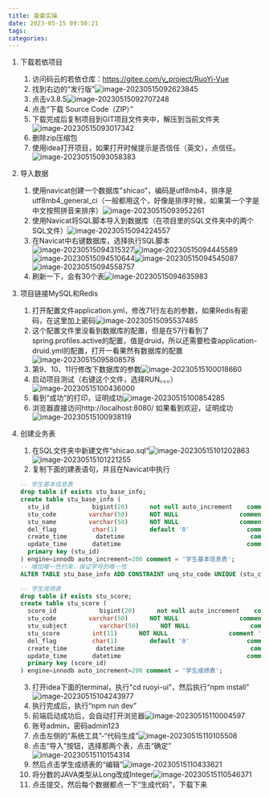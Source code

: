 ```yaml
---
title: 豪豪实操
date: 2023-05-15 09:50:21
tags:
categories:
---
```


1. 下载若依项目
   1. 访问码云的若依仓库：https://gitee.com/y_project/RuoYi-Vue
   2. 找到右边的“发行版”![image-20230515092623845](https://anmeng.i234.me:10000/typora/macbookpro2015core/2023/05/15/image-20230515092623845_repeat_1684113986477__922666.png)
   3. 点击v3.8.5![image-20230515092707248](https://anmeng.i234.me:10000/typora/macbookpro2015core/2023/05/15/image-20230515092707248_repeat_1684114028827__605359.png)
   4. 点击“下载 Source Code（ZIP）”
   5. 下载完成后复制项目到GIT项目文件夹中，解压到当前文件夹![image-20230515093017342](https://anmeng.i234.me:10000/typora/macbookpro2015core/2023/05/15/image-20230515093017342_repeat_1684114219095__871852.png)
   6. 删除zip压缩包
   7. 使用idea打开项目，如果打开时候提示是否信任（英文），点信任。![image-20230515093058383](https://anmeng.i234.me:10000/typora/macbookpro2015core/2023/05/15/image-20230515093058383_repeat_1684114260460__615443_repeat_1684115462674__891106.png)

2. 导入数据
   1. 使用navicat创建一个数据库"shicao"，编码是utf8mb4，排序是utf8mb4_general_ci（一般都用这个，好像是排序时候，如果第一个字是中文按照拼音来排序）![image-20230515093952261](https://anmeng.i234.me:10000/typora/macbookpro2015core/2023/05/15/image-20230515093952261_repeat_1684114794385__056455_repeat_1684115463031__202965.png)
   2. 使用Navicat将SQL脚本导入到数据库（在项目里的SQL文件夹中的两个SQL文件）![image-20230515094224557](https://anmeng.i234.me:10000/typora/macbookpro2015core/2023/05/15/image-20230515094224557_repeat_1684115536387__269965_repeat_1684115550400__170638.png)
   3. 在Navicat中右键数据库，选择执行SQL脚本![image-20230515094315327](https://anmeng.i234.me:10000/typora/macbookpro2015core/2023/05/15/image-20230515094315327_repeat_1684114997004__624283_repeat_1684115462829__637926.png)![image-20230515094445589](https://anmeng.i234.me:10000/typora/macbookpro2015core/2023/05/15/image-20230515094445589_repeat_1684115088586__261533_repeat_1684115463038__580587.png)![image-20230515094510644](https://anmeng.i234.me:10000/typora/macbookpro2015core/2023/05/15/image-20230515094510644_repeat_1684115232335__273977_repeat_1684115462674__518003.png)![image-20230515094545087](https://anmeng.i234.me:10000/typora/macbookpro2015core/2023/05/15/image-20230515094545087_repeat_1684115146150__444946_repeat_1684115462857__390698.png)![image-20230515094558757](https://anmeng.i234.me:10000/typora/macbookpro2015core/2023/05/15/image-20230515094558757_repeat_1684115160235__418743_repeat_1684115462786__787865.png)
   4. 刷新一下，会有30个表![image-20230515094635983](https://anmeng.i234.me:10000/typora/macbookpro2015core/2023/05/15/image-20230515094635983_repeat_1684115198014__683777_repeat_1684115463020__606501.png) 

3. 项目链接MySQL和Redis
   1. 打开配置文件application.yml，修改71行左右的参数，如果Redis有密码，在这里加上密码![image-20230515095537485](https://anmeng.i234.me:10000/typora/macbookpro2015core/2023/05/15/image-20230515095537485_repeat_1684115790738__148863.png)
   2. 这个配置文件里没看到数据库的配置，但是在57行看到了spring.profiles.active的配置，值是druid，所以还需要检查application-druid.yml的配置，打开一看果然有数据库的配置![image-20230515095808578](https://anmeng.i234.me:10000/typora/macbookpro2015core/2023/05/15/image-20230515095808578_repeat_1684115891187__495639.png)
   3. 第9、10、11行修改下数据库的参数![image-20230515100018660](https://anmeng.i234.me:10000/typora/macbookpro2015core/2023/05/15/image-20230515100018660_repeat_1684116024319__823407.png)
   4. 启动项目测试（右键这个文件，选择RUN。。。）![image-20230515100436000](https://anmeng.i234.me:10000/typora/macbookpro2015core/2023/05/15/image-20230515100436000_repeat_1684116285856__023723.png)
   5. 看到“成功”的打印，证明成功![image-20230515100854285](https://anmeng.i234.me:10000/typora/macbookpro2015core/2023/05/15/image-20230515100854285_repeat_1684116567212__624079.png)
   6. 浏览器直接访问http://localhost:8080/ 如果看到欢迎，证明成功![image-20230515100938119](https://anmeng.i234.me:10000/typora/macbookpro2015core/2023/05/15/image-20230515100938119_repeat_1684116579292__056567.png)

4. 创建业务表

   1. 在SQL文件夹中新建文件“shicao.sql”![image-20230515101202863](https://anmeng.i234.me:10000/typora/macbookpro2015core/2023/05/15/image-20230515101202863_repeat_1684116728500__015522.png)![image-20230515101221255](https://anmeng.i234.me:10000/typora/macbookpro2015core/2023/05/15/image-20230515101221255_repeat_1684116749488__988493.png)
   2. 复制下面的建表语句，并且在Navicat中执行

   ```sql
   -- 学生基本信息表
   drop table if exists stu_base_info;
   create table stu_base_info (
     stu_id            bigint(20)      not null auto_increment    comment '学生id',
     stu_code         varchar(50)      NOT NULL                 comment '学生学号',
     stu_name         varchar(50)      NOT NULL                 comment '学生姓名',
     del_flag          char(1)         default '0'                comment '删除标志（0代表存在 2代表删除）',
     create_time 	    datetime                                   comment '创建时间',
     update_time       datetime                                   comment '更新时间',
     primary key (stu_id)
   ) engine=innodb auto_increment=200 comment = '学生基本信息表';
   -- 增加唯一性约束，保证学号的唯一性
   ALTER TABLE stu_base_info ADD CONSTRAINT unq_stu_code UNIQUE (stu_code);
   
   -- 学生成绩表
   drop table if exists stu_score;
   create table stu_score (
     score_id            bigint(20)      not null auto_increment    comment '成绩id',
     stu_code         varchar(50)      NOT NULL                 comment '学生学号',
     stu_subject         varchar(50)      NOT NULL                 comment '科目',
     stu_score         int(11)      NOT NULL                 comment '分数',
     del_flag          char(1)         default '0'                comment '删除标志（0代表存在 2代表删除）',
     create_time 	    datetime                                   comment '创建时间',
     update_time       datetime                                   comment '更新时间',
     primary key (score_id)
   ) engine=innodb auto_increment=200 comment = '学生成绩表';
   ```

   3. 打开idea下面的terminal，执行"cd ruoyi-ui"，然后执行“npm install”![image-20230515104243977](https://anmeng.i234.me:10000/typora/macbookpro2015core/2023/05/15/image-20230515104243977_repeat_1684118566634__266246.png)
   4. 执行完成后，执行“npm run dev”
   5. 前端启动成功后，会自动打开浏览器![image-20230515110004597](https://anmeng.i234.me:10000/typora/macbookpro2015core/2023/05/15/image-20230515110004597_repeat_1684119606896__918442.png)
   6. 账号admin，密码admin123
   7. 点击左侧的“系统工具”-“代码生成”![image-20230515110105508](https://anmeng.i234.me:10000/typora/macbookpro2015core/2023/05/15/image-20230515110105508_repeat_1684119667036__363178.png)
   8. 点击“导入”按钮，选择那两个表，点击“确定”![image-20230515110154314](https://anmeng.i234.me:10000/typora/macbookpro2015core/2023/05/15/image-20230515110154314_repeat_1684119715385__587572.png)
   9. 然后点击学生成绩表的“编辑”![image-20230515110433621](https://anmeng.i234.me:10000/typora/macbookpro2015core/2023/05/15/image-20230515110433621_repeat_1684119876753__898425.png)
   10. 将分数的JAVA类型从Long改成Integer![image-20230515110546371](https://anmeng.i234.me:10000/typora/macbookpro2015core/2023/05/15/image-20230515110546371_repeat_1684119947937__541082.png)
   11. 点击提交，然后每个数据都点一下“生成代码”，下载下来









